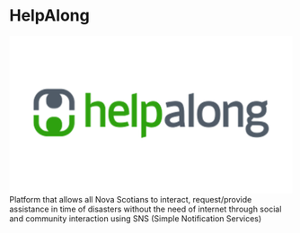 # HelpAlong

![Screenshot](asset/helpalong.png)
Platform that allows all Nova Scotians to interact, request/provide assistance in time of disasters without the need of internet through social and community interaction using SNS (Simple Notification Services)
